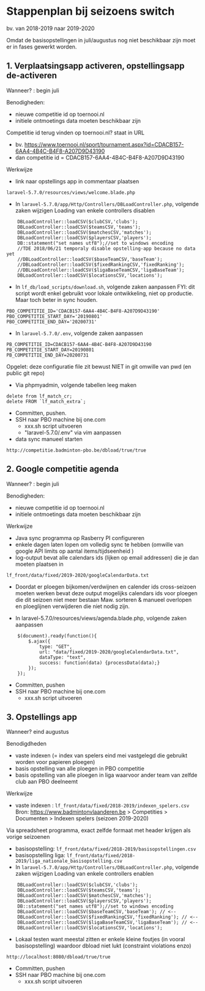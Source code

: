 # Stappenplan bij seizoens switch
bv. van 2018-2019 naar 2019-2020

Omdat de basisopstellingen in juli/augustus nog niet beschikbaar zijn moet er in fases gewerkt worden.

## 1. Verplaatsingsapp activeren, opstellingsapp de-activeren
Wanneer? : begin juli

Benodigheden:
* nieuwe competitie id op toernooi.nl
* initiele ontmoetings data moeten beschikbaar zijn

Competitie id terug vinden op toernooi.nl? staat in URL

* bv. https://www.toernooi.nl/sport/tournament.aspx?id=CDACB157-6AA4-4B4C-B4F8-A207D9D43190
* dan competitie id = CDACB157-6AA4-4B4C-B4F8-A207D9D43190

Werkwijze
* link naar opstellings app in commentaar plaatsen
```
laravel-5.7.0/resources/views/welcome.blade.php
```
* In `laravel-5.7.0/app/Http/Controllers/DBLoadController.php`, volgende zaken wijzigen
Loading van enkele controllers disablen
```
    DBLoadController::loadCSV($clubCSV,'clubs');
    DBLoadController::loadCSV($teamsCSV,'teams');
    DBLoadController::loadCSV($matchesCSV,'matches');
    DBLoadController::loadCSV($playersCSV,'players');
    DB::statement("set names utf8");//set to windows encoding
    //TDE 2018/06/21 temporaly disable opstelling-app because no data yet
    //DBLoadController::loadCSV($baseTeamCSV,'baseTeam');
    //DBLoadController::loadCSV($fixedRankingCSV,'fixedRanking');
    //DBLoadController::loadCSV($ligaBaseTeamCSV,'ligaBaseTeam');
    DBLoadController::loadCSV($locationsCSV,'locations');
```

* In `lf_db/load_scripts/download.sh`, volgende zaken aanpassen
FYI: dit script wordt enkel gebruikt voor lokale ontwikkeling, niet op productie. Maar toch beter in sync houden. 
```
PBO_COMPETITIE_ID='CDACB157-6AA4-4B4C-B4F8-A207D9D43190'
PBO_COMPETITIE_START_DAY='20190801'
PBO_COMPETITIE_END_DAY='20200731'
``` 

* In `laravel-5.7.0/.env`, volgende zaken aanpassen
``` 
PB_COMPETITIE_ID=CDACB157-6AA4-4B4C-B4F8-A207D9D43190
PB_COMPETITIE_START_DAY=20190801
PB_COMPETITIE_END_DAY=20200731
``` 
Opgelet: deze configuratie file zit bewust NIET in git omwille van pwd (en public git repo)

* Via phpmyadmin, volgende tabellen leeg maken
``` 
delete from lf_match_cr;
delete FROM `lf_match_extra`;
``` 
* Committen, pushen.
* SSH naar PBO machine bij one.com
    *  xxx.sh script uitvoeren
    * "laravel-5.7.0/.env" via vim aanpassen
* data sync manueel starten
```
http://competitie.badminton-pbo.be/dbload/true/true
```    
   
    
## 2. Google competitie agenda
Wanneer? : begin juli

Benodigheden:
* nieuwe competitie id op toernooi.nl
* initiele ontmoetings data moeten beschikbaar zijn

Werkwijze
* Java sync programma op Rasberry PI configureren
* enkele dagen laten lopen om volledig sync te hebben (omwille van google API limits op aantal items/tijdseenheid )
* log-output bevat alle calendars ids (lijken op email addressen) die je dan moeten plaatsen in
```
lf_front/data/fixed/2019-2020/googleCalendarData.txt 
```
* Doordat er ploegen bijkomen/verdwijnen en calender ids cross-seizoen moeten werken bevat deze output mogelijks calendars ids voor ploegen die dit seizoen niet meer bestaan
Maw. sorteren & manueel overlopen en ploeglijnen verwijderen die niet nodig zijn.

* In laravel-5.7.0/resources/views/agenda.blade.php, volgende zaken aanpassen
``` 
    $(document).ready(function(){
        $.ajax({
            type: "GET",
            url: "data/fixed/2019-2020/googleCalendarData.txt",
            dataType: "text",
            success: function(data) {processData(data);}
        });
    });
``` 

* Committen, pushen
* SSH naar PBO machine bij one.com
    *  xxx.sh script uitvoeren
   
    
## 3. Opstellings app
Wanneer? eind augustus

Benodigdheden
* vaste indexen (= index van spelers eind mei vastgelegd die gebruikt worden voor papieren ploegen)
* basis opstelling van alle ploegen in PBO competitie
* basis opstelling van alle ploegen in liga waarvoor ander team van zelfde club aan PBO deelneemt   
    
Werkwijze
* vaste indexen : `lf_front/data/fixed/2018-2019/indexen_spelers.csv`
Bron: https://www.badmintonvlaanderen.be > Competities > Documenten >  Indexen spelers (seizoen 2019-2020)

Via spreadsheet programma, exact zelfde formaat met header krijgen als vorige seizoenen 
* basisopstelling: `lf_front/data/fixed/2018-2019/basisopstellingen.csv`    
* basisopstelling liga: `lf_front/data/fixed/2018-2019/liga_nationale_basisopstelling.csv`
* In `laravel-5.7.0/app/Http/Controllers/DBLoadController.php`, volgende zaken wijzigen
Loading van enkele controllers enablen
```
    DBLoadController::loadCSV($clubCSV,'clubs');
    DBLoadController::loadCSV($teamsCSV,'teams');
    DBLoadController::loadCSV($matchesCSV,'matches');
    DBLoadController::loadCSV($playersCSV,'players');
    DB::statement("set names utf8");//set to windows encoding
    DBLoadController::loadCSV($baseTeamCSV,'baseTeam'); // <--
    DBLoadController::loadCSV($fixedRankingCSV,'fixedRanking'); // <--
    DBLoadController::loadCSV($ligaBaseTeamCSV,'ligaBaseTeam'); // <--
    DBLoadController::loadCSV($locationsCSV,'locations');
```
* Lokaal testen want meestal zitten er enkele kleine foutjes (in vooral basisopstelling) waardoor dbload niet lukt (constraint violations enzo)
```
http://localhost:8080/dbload/true/true
```
* Committen, pushen
* SSH naar PBO machine bij one.com
    *  xxx.sh script uitvoeren    